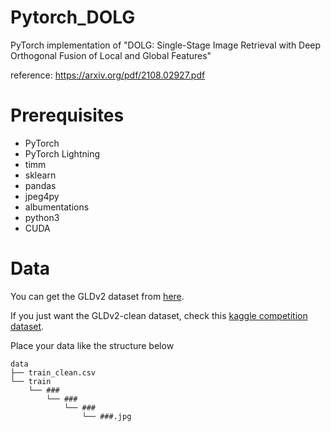 # Pytorch_DOLG
PyTorch implementation of "DOLG: Single-Stage Image Retrieval with Deep Orthogonal Fusion of Local and Global Features"

reference: https://arxiv.org/pdf/2108.02927.pdf

# Prerequisites
- PyTorch
- PyTorch Lightning
- timm
- sklearn
- pandas
- jpeg4py
- albumentations
- python3
- CUDA

# Data
You can get the GLDv2 dataset from [here](https://github.com/cvdfoundation/google-landmark).

If you just want the GLDv2-clean dataset, check this [kaggle competition dataset](https://www.kaggle.com/c/landmark-retrieval-2021).

Place your data like the structure below
```
data
├── train_clean.csv
└── train
    └── ###
        └── ###
            └── ###
                └── ###.jpg
```
